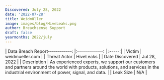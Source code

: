 ```yaml
---
Discovered: July 28, 2022
date: '2022-07-28'
title: Weidmüller
image: images/blog/HiveLeaks.png
author: Breachsense Support
draft: false
yearmonths: 2022/july
---
```


| Data Breach Report------------:     |:-------------:    | :-----:|
| Victim      | weidmueller.com      | 
| Threat Actor      | HiveLeaks      | 
| Date Discovered      | Jul 28, 2022      | 
| Description      | As experienced experts, we support our customers and partners around the world with products, solutions, and services in the industrial environment of power, signal, and data.       | 
| Leak Size      | N/A      | 

